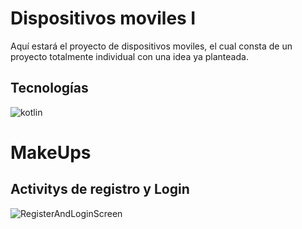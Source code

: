 
# Dispositivos moviles I

Aquí estará el proyecto de dispositivos moviles, el cual consta de un proyecto totalmente individual con una idea ya planteada.

## Tecnologías
![kotlin](https://img.shields.io/badge/kotlin-7F52FF.svg?style=for-the-badge&logo=kotlin&logoColor=white)
# MakeUps
## Activitys de registro y Login
![RegisterAndLoginScreen](https://github.com/user-attachments/assets/09b75198-2e89-4d5b-8c4e-53029adb1a73)
